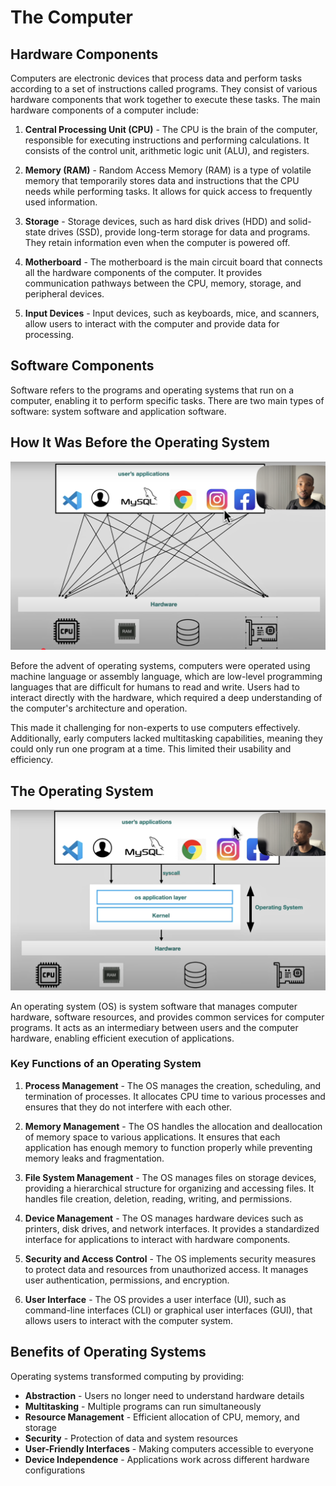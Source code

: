 # The Computer

## Hardware Components

Computers are electronic devices that process data and perform tasks according to a set of instructions called programs. They consist of various hardware components that work together to execute these tasks. The main hardware components of a computer include:

1. **Central Processing Unit (CPU)** - The CPU is the brain of the computer, responsible for executing instructions and performing calculations. It consists of the control unit, arithmetic logic unit (ALU), and registers.

2. **Memory (RAM)** - Random Access Memory (RAM) is a type of volatile memory that temporarily stores data and instructions that the CPU needs while performing tasks. It allows for quick access to frequently used information.

3. **Storage** - Storage devices, such as hard disk drives (HDD) and solid-state drives (SSD), provide long-term storage for data and programs. They retain information even when the computer is powered off.

4. **Motherboard** - The motherboard is the main circuit board that connects all the hardware components of the computer. It provides communication pathways between the CPU, memory, storage, and peripheral devices.

5. **Input Devices** - Input devices, such as keyboards, mice, and scanners, allow users to interact with the computer and provide data for processing.

## Software Components

Software refers to the programs and operating systems that run on a computer, enabling it to perform specific tasks. There are two main types of software: system software and application software.

## How It Was Before the Operating System

![Before Operating System](before-operating-system.png)

Before the advent of operating systems, computers were operated using machine language or assembly language, which are low-level programming languages that are difficult for humans to read and write. Users had to interact directly with the hardware, which required a deep understanding of the computer's architecture and operation.

This made it challenging for non-experts to use computers effectively. Additionally, early computers lacked multitasking capabilities, meaning they could only run one program at a time. This limited their usability and efficiency.

## The Operating System

![After Operating System](after-operating-system.png)

An operating system (OS) is system software that manages computer hardware, software resources, and provides common services for computer programs. It acts as an intermediary between users and the computer hardware, enabling efficient execution of applications.

### Key Functions of an Operating System

1. **Process Management** - The OS manages the creation, scheduling, and termination of processes. It allocates CPU time to various processes and ensures that they do not interfere with each other.

2. **Memory Management** - The OS handles the allocation and deallocation of memory space to various applications. It ensures that each application has enough memory to function properly while preventing memory leaks and fragmentation.

3. **File System Management** - The OS manages files on storage devices, providing a hierarchical structure for organizing and accessing files. It handles file creation, deletion, reading, writing, and permissions.

4. **Device Management** - The OS manages hardware devices such as printers, disk drives, and network interfaces. It provides a standardized interface for applications to interact with hardware components.

5. **Security and Access Control** - The OS implements security measures to protect data and resources from unauthorized access. It manages user authentication, permissions, and encryption.

6. **User Interface** - The OS provides a user interface (UI), such as command-line interfaces (CLI) or graphical user interfaces (GUI), that allows users to interact with the computer system.

## Benefits of Operating Systems

Operating systems transformed computing by providing:

- **Abstraction** - Users no longer need to understand hardware details
- **Multitasking** - Multiple programs can run simultaneously
- **Resource Management** - Efficient allocation of CPU, memory, and storage
- **Security** - Protection of data and system resources
- **User-Friendly Interfaces** - Making computers accessible to everyone
- **Device Independence** - Applications work across different hardware configurations




